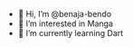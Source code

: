 - 👋 Hi, I’m @benaja-bendo
- 👀 I’m interested in Manga
- 🌱 I’m currently learning Dart


<!---
benaja-bendo/benaja-bendo is a ✨ special ✨ repository because its `README.md` (this file) appears on your GitHub profile.
You can click the Preview link to take a look at your changes.
--->
